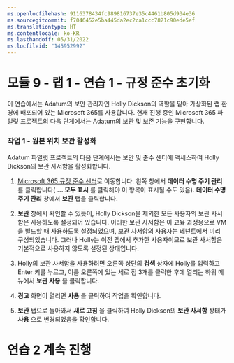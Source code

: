 ```yaml
---
ms.openlocfilehash: 9116378434fc989816737e35c4461b805d934e36
ms.sourcegitcommit: f7046452e5ba445da2ec2ca1ccc7821c90ede5ef
ms.translationtype: HT
ms.contentlocale: ko-KR
ms.lasthandoff: 05/31/2022
ms.locfileid: "145952992"
---
```

# <a name="module-9---lab-1---exercise-1---initialize-compliance"></a>모듈 9 - 랩 1 - 연습 1 - 규정 준수 초기화 

이 연습에서는 Adatum의 보안 관리자인 Holly Dickson의 역할을 맡아 가상화된 랩 환경에 배포되어 있는 Microsoft 365를 사용합니다. 현재 진행 중인 Microsoft 365 파일럿 프로젝트의 다음 단계에서는 Adatum의 보관 및 보존 기능을 구현합니다.  

### <a name="task-1--activate-in-place-archiving"></a>작업 1 - 원본 위치 보관 활성화

Adatum 파일럿 프로젝트의 다음 단계에서는 보안 및 준수 센터에 액세스하여 Holly Dickson의 보관 사서함을 활성화합니다.   

1. [Microsoft 365 규정 준수 센터](https://compliance.microsoft.com/)로 이동합니다. 왼쪽 창에서 **데이터 수명 주기 관리** 를 클릭합니다( **... 모두 표시** 를 클릭해야 이 항목이 표시될 수도 있음). **데이터 수명 주기 관리** 창에서 **보관** 탭을 클릭합니다. 

3. **보관** 창에서 확인할 수 있듯이, Holly Dickson을 제외한 모든 사용자의 보관 사서함은 사용하도록 설정되어 있습니다. 이러한 보관 사서함은 이 교육 과정용으로 VM을 빌드할 때 사용하도록 설정되었으며, 보관 사서함의 사용자는 테넌트에서 미리 구성되었습니다. 그러나 Holly는 이전 랩에서 추가한 사용자이므로 보관 사서함은 기본적으로 사용하지 않도록 설정된 상태입니다.

4. Holly의 보관 사서함을 사용하려면 오른쪽 상단의 **검색** 상자에 Holly를 입력하고 Enter 키를 누르고, 이름 오른쪽에 있는 세로 점 3개를 클릭한 후에 열리는 하위 메뉴에서 **보관 사용** 을 클릭합니다. 

5. **경고** 화면이 열리면 **사용** 을 클릭하여 작업을 확인합니다. 

1. **보관** 탭으로 돌아와서 **새로 고침** 을 클릭하여 Holly Dickson의 **보관 사서함** 상태가 **사용** 으로 변경되었음을 확인합니다.

# <a name="proceed-to-exercise-2"></a>연습 2 계속 진행
